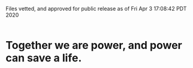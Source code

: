 Files vetted, and approved for public release as of Fri Apr  3 17:08:42 PDT 2020<br><br><h1>Together we are power, and power can save a life.</h1>
